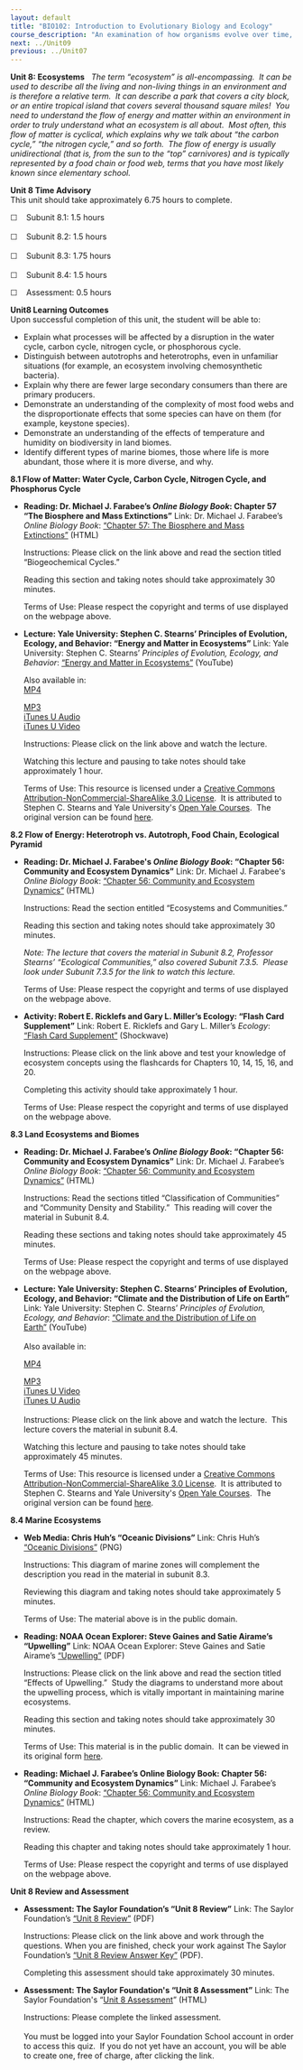 ```yaml
---
layout: default
title: "BIO102: Introduction to Evolutionary Biology and Ecology"
course_description: "An examination of how organisms evolve over time, with particular emphasis on natural selection, evolution, speciation, phylogeny and taxonomy, and aspects of genetics and inheritance. Also explores the study of population ecology and ecosystems."
next: ../Unit09
previous: ../Unit07
---
```

**Unit 8: Ecosystems** <span id="8"></span> 
*The term “ecosystem” is all-encompassing.  It can be used to describe
all the living and non-living things in an environment and is therefore
a relative term.  It can describe a park that covers a city block, or an
entire tropical island that covers several thousand square miles!  You
need to understand the flow of energy and matter within an environment
in order to truly understand what an ecosystem is all about.  Most
often, this flow of matter is cyclical, which explains why we talk about
“the carbon cycle,” “the nitrogen cycle,” and so forth.  The flow of
energy is usually unidirectional (that is, from the sun to the “top”
carnivores) and is typically represented by a food chain or food web,
terms that you have most likely known since elementary school.*

**Unit 8 Time Advisory**  
This unit should take approximately 6.75 hours to complete.  
  
 ☐    Subunit 8.1: 1.5 hours  
    
 ☐    Subunit 8.2: 1.5 hours  
    
 ☐    Subunit 8.3: 1.75 hours  
    
 ☐    Subunit 8.4: 1.5 hours  
  
 ☐    Assessment: 0.5 hours

**Unit8 Learning Outcomes**  
Upon successful completion of this unit, the student will be able to:
-   Explain what processes will be affected by a disruption in the water
    cycle, carbon cycle, nitrogen cycle, or phosphorous cycle.
-   Distinguish between autotrophs and heterotrophs, even in unfamiliar
    situations (for example, an ecosystem involving chemosynthetic
    bacteria).
-   Explain why there are fewer large secondary consumers than there are
    primary producers.
-   Demonstrate an understanding of the complexity of most food webs and
    the disproportionate effects that some species can have on them (for
    example, keystone species).
-   Demonstrate an understanding of the effects of temperature and
    humidity on biodiversity in land biomes.
-   Identify different types of marine biomes, those where life is more
    abundant, those where it is more diverse, and why.

**8.1 Flow of Matter: Water Cycle, Carbon Cycle, Nitrogen Cycle, and
Phosphorus Cycle** <span id="8.1"></span> 
-   **Reading: Dr. Michael J. Farabee’s *Online Biology Book*: Chapter
    57 “The Biosphere and Mass Extinctions”**
    Link: Dr. Michael J. Farabee’s *Online Biology Book*: [“Chapter
    57: The Biosphere and Mass
    Extinctions”](http://resources.saylor.org/BIO/BIO102/BIO102-8.1-Chapter57Biosphere%26Extinctions-Permission_files/BIO102-8.1-Chapter57Biosphere%26Extinctions-Permission.html) (HTML)  
      
     Instructions: Please click on the link above and read the section
    titled “Biogeochemical Cycles.”  
      
     Reading this section and taking notes should take approximately 30
    minutes.  
      
     Terms of Use: Please respect the copyright and terms of use
    displayed on the webpage above.

-   **Lecture: Yale University: Stephen C. Stearns’ Principles of
    Evolution, Ecology, and Behavior: “Energy and Matter in
    Ecosystems”**
    Link: Yale University: Stephen C. Stearns’ *Principles of Evolution,
    Ecology, and Behavior*: [“Energy and Matter in
    Ecosystems”](http://www.youtube.com/watch?v=XxUx9LHzHPw) (YouTube)  
      
     Also available in:  
     [MP4](http://www.archive.org/details/EnergyAndMatterInEcosystems)  

    [MP3](http://oyc.yale.edu/ecology-and-evolutionary-biology/eeb-122/lecture-30)  
     [iTunes U
    Audio](http://deimos3.apple.com/WebObjects/Core.woa/Browse/yale.edu.2413658053.02413658061.2557558009?i=1855639230)  
     [iTunes U
    Video](http://deimos3.apple.com/WebObjects/Core.woa/Browse/yale.edu.2413658053.02471197475.2688205104?i=1786996079)  
      
     Instructions: Please click on the link above and watch the
    lecture.  
      
     Watching this lecture and pausing to take notes should take
    approximately 1 hour.  
      
     Terms of Use: This resource is licensed under a [Creative Commons
    Attribution-NonCommercial-ShareAlike 3.0
    License](http://creativecommons.org/licenses/by-nc-sa/3.0/us/).  It
    is attributed to Stephen C. Stearns and Yale University's [Open Yale
    Courses](http://oyc.yale.edu/).  The original version can be found
    [here](http://oyc.yale.edu/ecology-and-evolutionary-biology/eeb-122/lecture-30).

**8.2 Flow of Energy: Heterotroph vs. Autotroph, Food Chain, Ecological
Pyramid** <span id="8.2"></span> 
-   **Reading: Dr. Michael J. Farabee's *Online Biology Book*: “Chapter
    56: Community and Ecosystem Dynamics”**
    Link: Dr. Michael J. Farabee's *Online Biology Book*: [“Chapter
    56: Community and Ecosystem
    Dynamics”](http://resources.saylor.org/BIO/BIO102/BIO102-8.2-Chapter56CommunityEcosystemDynamics-Permission_files/BIO102-8.2-Chapter56CommunityEcosystemDynamics-Permission.html) (HTML)  
      
     Instructions: Read the section entitled “Ecosystems and
    Communities.”  
      
     Reading this section and taking notes should take approximately 30
    minutes.  
      
     *Note: The lecture that covers the material in Subunit 8.2,
    Professor Stearns’ “Ecological Communities,” also covered Subunit
    7.3.5.  Please look under Subunit 7.3.5 for the link to watch this
    lecture.*  
      
     Terms of Use: Please respect the copyright and terms of use
    displayed on the webpage above.

-   **Activity: Robert E. Ricklefs and Gary L. Miller’s Ecology: “Flash
    Card Supplement”**
    Link: Robert E. Ricklefs and Gary L. Miller’s *Ecology*: [“Flash
    Card
    Supplement”](http://www.whfreeman.com/Catalog/static/whf/ricklefsmiller/con_index.htm?99fcd) (Shockwave)  
      
     Instructions: Please click on the link above and test your
    knowledge of ecosystem concepts using the flashcards for Chapters
    10, 14, 15, 16, and 20.  
      
     Completing this activity should take approximately 1 hour.  
      
     Terms of Use: Please respect the copyright and terms of use
    displayed on the webpage above.

**8.3 Land Ecosystems and Biomes** <span id="8.3"></span> 
-   **Reading: Dr. Michael J. Farabee’s *Online Biology Book*: “Chapter
    56: Community and Ecosystem Dynamics”**
    Link: Dr. Michael J. Farabee’s *Online Biology Book*: [“Chapter
    56: Community and Ecosystem
    Dynamics”](http://resources.saylor.org/BIO/BIO102/BIO102-8.2-Chapter56CommunityEcosystemDynamics-Permission_files/BIO102-8.2-Chapter56CommunityEcosystemDynamics-Permission.html) (HTML)  
      
     Instructions: Read the sections titled “Classification of
    Communities” and “Community Density and Stability.”  This reading
    will cover the material in Subunit 8.4.  
      
     Reading these sections and taking notes should take approximately
    45 minutes.  
      
     Terms of Use: Please respect the copyright and terms of use
    displayed on the webpage above.

-   **Lecture: Yale University: Stephen C. Stearns’ Principles of
    Evolution, Ecology, and Behavior: “Climate and the Distribution of
    Life on Earth”**
    Link: Yale University: Stephen C. Stearns’ *Principles of Evolution,
    Ecology, and Behavior*: [“Climate and the Distribution of Life on
    Earth”](http://www.youtube.com/watch?v=wSkobwdnVWs) (YouTube)  
        
     Also available in:  

    [MP4](http://www.archive.org/details/ClimateAndTheDistributionOfLifeOnEarth)  

    [MP3](http://oyc.yale.edu/ecology-and-evolutionary-biology/eeb-122/lecture-24)[  
     iTunes U
    Video](http://deimos3.apple.com/WebObjects/Core.woa/Browse/yale.edu.2413658053.02471197475.2681005139?i=1764455574)  
     [iTunes U
    Audio](http://deimos3.apple.com/WebObjects/Core.woa/Browse/yale.edu.2413658053.02413658061.2558361244?i=2100793624)  
        
     Instructions: Please click on the link above and watch the lecture.
     This lecture covers the material in subunit 8.4.  
      
     Watching this lecture and pausing to take notes should take
    approximately 45 minutes.  
      
     Terms of Use: This resource is licensed under a [Creative Commons
    Attribution-NonCommercial-ShareAlike 3.0
    License](http://creativecommons.org/licenses/by-nc-sa/3.0/us/).  It
    is attributed to Stephen C. Stearns and Yale University's [Open Yale
    Courses](http://oyc.yale.edu).  The original version can be found
    [here](http://oyc.yale.edu/ecology-and-evolutionary-biology/eeb-122/lecture-24).

**8.4 Marine Ecosystems** <span id="8.4"></span> 
-   **Web Media: Chris Huh’s “Oceanic Divisions”**
    Link: Chris Huh’s [“Oceanic
    Divisions”](https://resources.saylor.org/wwwresources/archived/site/wp-content/uploads/2012/06/800px-Oceanic_divisions.svg_.png) (PNG)  
      
     Instructions: This diagram of marine zones will complement the
    description you read in the material in subunit 8.3.  
      
     Reviewing this diagram and taking notes should take approximately 5
    minutes.  
      
     Terms of Use: The material above is in the public domain.

-   **Reading: NOAA Ocean Explorer: Steve Gaines and Satie Airame’s
    “Upwelling”**
    Link: NOAA Ocean Explorer: Steve Gaines and Satie Airame’s
    [“Upwelling”](https://resources.saylor.org/wwwresources/archived/site/wp-content/uploads/2012/09/8.4-Upwelling.pdf) (PDF)  
      
     Instructions: Please click on the link above and read the section
    titled “Effects of Upwelling.”  Study the diagrams to understand
    more about the upwelling process, which is vitally important in
    maintaining marine ecosystems.  
      
     Reading this section and taking notes should take approximately 30
    minutes.  
      
     Terms of Use: This material is in the public domain.  It can be
    viewed in its original form
    [here](http://oceanexplorer.noaa.gov/explorations/02quest/background/upwelling/upwelling.html).

-   **Reading: Michael J. Farabee’s Online Biology Book: Chapter 56:
    “Community and Ecosystem Dynamics”**
    Link: Michael J. Farabee’s *Online Biology Book*: [“Chapter
    56: Community and Ecosystem
    Dynamics”](http://resources.saylor.org/BIO/BIO102/BIO102-8.2-Chapter56CommunityEcosystemDynamics-Permission_files/BIO102-8.2-Chapter56CommunityEcosystemDynamics-Permission.html) (HTML)  
      
     Instructions: Read the chapter, which covers the marine ecosystem,
    as a review.  
      
     Reading this chapter and taking notes should take approximately 1
    hour.  
      
     Terms of Use: Please respect the copyright and terms of use
    displayed on the webpage above.

**Unit 8 Review and Assessment** <span id="8.5"></span> 
-   **Assessment: The Saylor Foundation’s “Unit 8 Review”**
    Link: The Saylor Foundation’s [“Unit 8
    Review”](https://resources.saylor.org/wwwresources/archived/site/wp-content/uploads/2012/11/BIO102_Unit_8_Review-FINAL.pdf)
    (PDF)  
      
     Instructions: Please click on the link above and work through the
    questions. When you are finished, check your work against The Saylor
    Foundation’s [“Unit 8 Review Answer
    Key”](https://resources.saylor.org/wwwresources/archived/site/wp-content/uploads/2012/11/BIO102_Unit_8_Review-ANSWER-KEY-FINAL.pdf)
    (PDF).  
      
     Completing this assessment should take approximately 30 minutes.

-   **Assessment: The Saylor Foundation's “Unit 8 Assessment”**
    Link: The Saylor Foundation's “[Unit 8
    Assessment](http://school.saylor.org/mod/quiz/view.php?id=1104)” (HTML)  
      
     Instructions: Please complete the linked assessment.  
        
     You must be logged into your Saylor Foundation School account in
    order to access this quiz.  If you do not yet have an account, you
    will be able to create one, free of charge, after clicking the
    link. 


